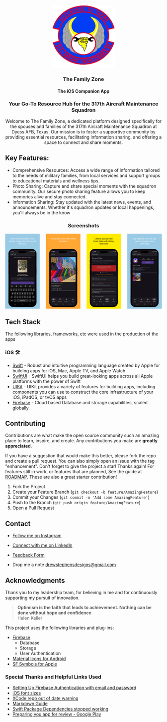 <!-- PROJECT LOGO -->
<br />
<div align="center">
  <a href="https://www.dyess.af.mil/units/317th-airlift-wing/317th-aircraft-maintenance-squadron/">
    <img src="screenshots/amxs-hd.png" alt="Logo" width="200" height="200">
  </a>

  <h3 align="center">The Family Zone</h3>
  <h4 align="center">The iOS Companion App</h4>
  <h3 align="center"> Your Go-To Resource Hub for the 317th Aircraft Maintenance Squadron</h3>
  <p align="center">Welcome to The Family Zone, a dedicated platform designed specifically for the spouses and families of the 317th Aircraft Maintenance Squadron at Dyess AFB, Texas. Our mission is to foster a supportive community by providing essential resources, facilitating information sharing, and offering a space to connect and share moments.</p>
</div
<br />


## Key Features:
* Comprehensive Resources: Access a wide range of information tailored to the needs of military families, from local services and support groups to educational materials and wellness tips.
* Photo Sharing: Capture and share special moments with the squadron community. Our secure photo sharing feature allows you to keep memories alive and stay connected.
* Information Sharing: Stay updated with the latest news, events, and announcements. Whether it's squadron updates or local happenings, you'll always be in the know


<!-- SCREENSHOTS -->
<h3 align="center">Screenshots</h3>
<div align="center"; style="width:100%; display:flex; justify-content:space-between;">
  <img src="screenshots/01.png" width=22% alt="Post">
  <img src="screenshots/02.png" width=22% alt="Explore">
  <img src="screenshots/03.png" width=22% alt="Resources">
  <img src="screenshots/04.png" width=22% alt="Profile">
</div>

## Tech Stack
The following libraries, frameworks, etc were used in the production of the apps

### iOS 🛠
- [Swift](https://www.apple.com/lae/swift/) - Robust and intuitive programming language created by Apple for building apps for iOS, Mac, Apple TV, and Apple Watch
- [SwiftUI](https://developer.apple.com/xcode/swiftui/) - SwiftUI helps you build great-looking apps across all Apple platforms with the power of Swift
- [UIKit](https://developer.apple.com/documentation/uikit) - UIKit provides a variety of features for building apps, including components you can use to construct the core infrastructure of your iOS, iPadOS, or tvOS apps
- [Firebase](https://firebase.google.com) - Cloud based Database and storage capabilities, scaled globally.

<!-- Contribute -->
## Contributing
Contributions are what make the open source community such an amazing place to learn, inspire, and create. Any contributions you make are **greatly appreciated**.

If you have a suggestion that would make this better, please fork the repo and create a pull request. You can also simply open an issue with the tag "enhancement".
Don't forget to give the project a star! Thanks again! For features still in work, or features that are planned, See the guide at [ROADMAP](https://github.com/drewstephensdesigns/AMXSFamilyZone/blob/main/ROADMAP.md).  These are also a great starter contribution!

1. Fork the Project
2. Create your Feature Branch (`git checkout -b feature/AmazingFeature`)
3. Commit your Changes (`git commit -m 'Add some AmazingFeature'`)
4. Push to the Branch (`git push origin feature/AmazingFeature`)
5. Open a Pull Request

<!-- CONTACT -->
## Contact

* [Follow me on Instagram](https://instagram.com/drewstephensdesigns)
* [Connect with me on LinkedIn](https://www.linkedin.com/in/drewstephens/)
* [Feedback Form](https://drewstephensdesigns.github.io/AMXSFamilyZone/contact)

* Drop me a note drewstephensdesigns@gmail.com

<!-- ACKNOWLEDGMENTS -->
## Acknowledgments
Thank you to my leadership team, for believing in me and for continuously supporting my pursuit of innovation.
> **Optimism is the faith that leads to achievement. Nothing can be done without hope and confidence** <br>
> Helen Keller

This project uses the following libraries and plug-ins:
* [Firebase](https://firebase.google.com)
  - Database
  - Storage
  - User Authentication
* [Material Icons for Android](https://fonts.google.com)
* [SF Symbols for Apple](https://developer.apple.com/sf-symbols/)

### Special Thanks and Helpful Links Used
* [Setting Up Firebase Authentication with email and password](https://medium.com/@mutebibrian256/firebase-authentication-with-email-and-password-in-android-using-kotlin-5fbe61ee6252)
* [iOS font sizes](https://gist.github.com/zacwest/916d31da5d03405809c4)
* [XCode repo out of date warning](https://stackoverflow.com/questions/48220681/xcode-the-local-repository-is-out-of-date)
* [Markdown Guide](https://docs.github.com/en/get-started/writing-on-github/getting-started-with-writing-and-formatting-on-github/basic-writing-and-formatting-syntax)
* [Swift Package Dependencies stopped working](https://stackoverflow.com/questions/69281786/local-swift-packages-stopped-working-in-xcode-13)
* [Preparing you app for review - Google Play](https://support.google.com/googleplay/android-developer/answer/9859455?#app_access)
